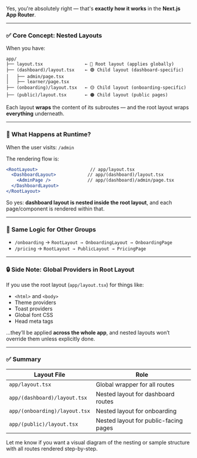 Yes, you're absolutely right — that's **exactly how it works** in the **Next.js App Router**.

---

### ✅ Core Concept: Nested Layouts

When you have:

```
app/
├── layout.tsx                ← 🔵 Root layout (applies globally)
├── (dashboard)/layout.tsx    ← 🟢 Child layout (dashboard-specific)
│   ├── admin/page.tsx
│   ├── learner/page.tsx
├── (onboarding)/layout.tsx   ← 🟡 Child layout (onboarding-specific)
├── (public)/layout.tsx       ← 🟠 Child layout (public pages)
```

Each layout **wraps** the content of its subroutes — and the root layout wraps **everything** underneath.

---

### 🧠 What Happens at Runtime?

When the user visits:
`/admin`

The rendering flow is:

```jsx
<RootLayout>                    // app/layout.tsx
  <DashboardLayout>            // app/(dashboard)/layout.tsx
    <AdminPage />              // app/(dashboard)/admin/page.tsx
  </DashboardLayout>
</RootLayout>
```

So yes: **dashboard layout is nested inside the root layout**, and each page/component is rendered within that.

---

### 🔁 Same Logic for Other Groups

* `/onboarding` → `RootLayout → OnboardingLayout → OnboardingPage`
* `/pricing` → `RootLayout → PublicLayout → PricingPage`

---

### 🔒 Side Note: Global Providers in Root Layout

If you use the root layout (`app/layout.tsx`) for things like:

* `<html>` and `<body>`
* Theme providers
* Toast providers
* Global font CSS
* Head meta tags

…they’ll be applied **across the whole app**, and nested layouts won’t override them unless explicitly done.

---

### ✅ Summary

| Layout File                   | Role                                  |
| ----------------------------- | ------------------------------------- |
| `app/layout.tsx`              | Global wrapper for all routes         |
| `app/(dashboard)/layout.tsx`  | Nested layout for dashboard routes    |
| `app/(onboarding)/layout.tsx` | Nested layout for onboarding          |
| `app/(public)/layout.tsx`     | Nested layout for public-facing pages |

Let me know if you want a visual diagram of the nesting or sample structure with all routes rendered step-by-step.
